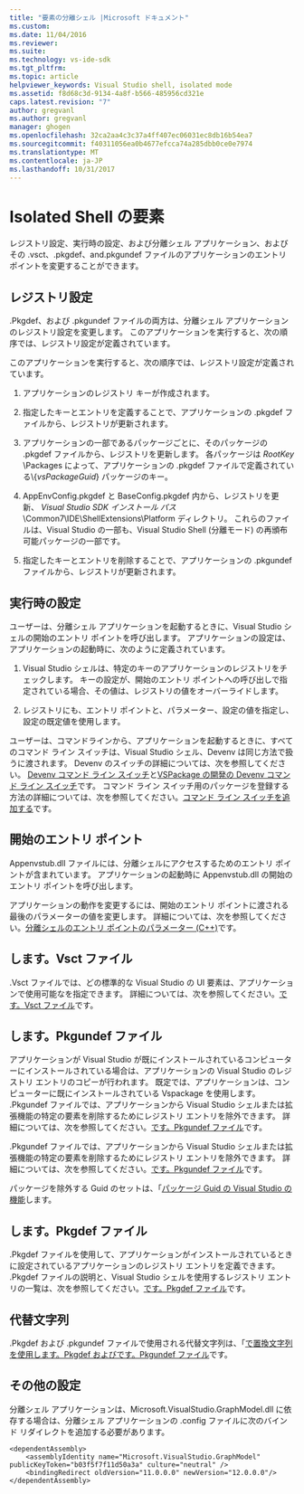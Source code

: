 ```yaml
---
title: "要素の分離シェル |Microsoft ドキュメント"
ms.custom: 
ms.date: 11/04/2016
ms.reviewer: 
ms.suite: 
ms.technology: vs-ide-sdk
ms.tgt_pltfrm: 
ms.topic: article
helpviewer_keywords: Visual Studio shell, isolated mode
ms.assetid: f8d68c3d-9134-4a8f-b566-485956cd321e
caps.latest.revision: "7"
author: gregvanl
ms.author: gregvanl
manager: ghogen
ms.openlocfilehash: 32ca2aa4c3c37a4ff407ec06031ec8db16b54ea7
ms.sourcegitcommit: f40311056ea0b4677efcca74a285dbb0ce0e7974
ms.translationtype: MT
ms.contentlocale: ja-JP
ms.lasthandoff: 10/31/2017
---
```

# <a name="elements-of-the-isolated-shell"></a>Isolated Shell の要素
レジストリ設定、実行時の設定、および分離シェル アプリケーション、およびその .vsct、.pkgdef、and.pkgundef ファイルのアプリケーションのエントリ ポイントを変更することができます。  
  
## <a name="registry-settings"></a>レジストリ設定  
 .Pkgdef、および .pkgundef ファイルの両方は、分離シェル アプリケーションのレジストリ設定を変更します。 このアプリケーションを実行すると、次の順序では、レジストリ設定が定義されています。  
  
 このアプリケーションを実行すると、次の順序では、レジストリ設定が定義されています。  
  
1.  アプリケーションのレジストリ キーが作成されます。  
  
2.  指定したキーとエントリを定義することで、アプリケーションの .pkgdef ファイルから、レジストリが更新されます。  
  
3.  アプリケーションの一部であるパッケージごとに、そのパッケージの .pkgdef ファイルから、レジストリを更新します。 各パッケージは $RootKey$ \Packages によって、アプリケーションの .pkgdef ファイルで定義されている\\{*vsPackageGuid*} パッケージのキー。  
  
4.  AppEnvConfig.pkgdef と BaseConfig.pkgdef 内から、レジストリを更新、 *Visual Studio SDK インストール パス*\Common7\IDE\ShellExtensions\Platform ディレクトリ。 これらのファイルは、Visual Studio の一部も、Visual Studio Shell (分離モード) の再頒布可能パッケージの一部です。  
  
5.  指定したキーとエントリを削除することで、アプリケーションの .pkgundef ファイルから、レジストリが更新されます。  
  
## <a name="run-time-settings"></a>実行時の設定  
 ユーザーは、分離シェル アプリケーションを起動するときに、Visual Studio シェルの開始のエントリ ポイントを呼び出します。 アプリケーションの設定は、アプリケーションの起動時に、次のように定義されています。  
  
1.  Visual Studio シェルは、特定のキーのアプリケーションのレジストリをチェックします。 キーの設定が、開始のエントリ ポイントへの呼び出しで指定されている場合、その値は、レジストリの値をオーバーライドします。  
  
2.  レジストリにも、エントリ ポイントと、パラメーター、設定の値を指定し、設定の既定値を使用します。  
  
 ユーザーは、コマンドラインから、アプリケーションを起動するときに、すべてのコマンド ライン スイッチは、Visual Studio シェル、Devenv は同じ方法で扱うに渡されます。 Devenv のスイッチの詳細については、次を参照してください。 [Devenv コマンド ライン スイッチ](../../ide/reference/devenv-command-line-switches.md)と[VSPackage の開発の Devenv コマンド ライン スイッチ](../devenv-command-line-switches-for-vspackage-development.md)です。 コマンド ライン スイッチ用のパッケージを登録する方法の詳細については、次を参照してください。[コマンド ライン スイッチを追加する](../adding-command-line-switches.md)です。  
  
## <a name="the-start-entry-point"></a>開始のエントリ ポイント  
 Appenvstub.dll ファイルには、分離シェルにアクセスするためのエントリ ポイントが含まれています。 アプリケーションの起動時に Appenvstub.dll の開始のエントリ ポイントを呼び出します。  
  
 アプリケーションの動作を変更するには、開始のエントリ ポイントに渡される最後のパラメーターの値を変更します。 詳細については、次を参照してください。[分離シェルのエントリ ポイントのパラメーター (C++)](isolated-shell-entry-point-parameters-cpp.md)です。  
  
## <a name="the-vsct-file"></a>します。Vsct ファイル  
 .Vsct ファイルでは、どの標準的な Visual Studio の UI 要素は、アプリケーションで使用可能なを指定できます。 詳細については、次を参照してください。[です。Vsct ファイル](modifying-the-isolated-shell-by-using-the-dot-vsct-file.md)です。  
  
## <a name="the-pkgundef-file"></a>します。Pkgundef ファイル  
 アプリケーションが Visual Studio が既にインストールされているコンピューターにインストールされている場合は、アプリケーションの Visual Studio のレジストリ エントリのコピーが行われます。 既定では、アプリケーションは、コンピューターに既にインストールされている Vspackage を使用します。 .Pkgundef ファイルでは、アプリケーションから Visual Studio シェルまたは拡張機能の特定の要素を削除するためにレジストリ エントリを除外できます。 詳細については、次を参照してください。[です。Pkgundef ファイル](modifying-the-isolated-shell-by-using-the-dot-pkgundef-file.md)です。  
  
 .Pkgundef ファイルでは、アプリケーションから Visual Studio シェルまたは拡張機能の特定の要素を削除するためにレジストリ エントリを除外できます。 詳細については、次を参照してください。[です。Pkgundef ファイル](modifying-the-isolated-shell-by-using-the-dot-pkgundef-file.md)です。  
  
 パッケージを除外する Guid のセットは、「[パッケージ Guid の Visual Studio の機能](package-guids-of-visual-studio-features.md)します。  
  
## <a name="the-pkgdef-file"></a>します。Pkgdef ファイル  
 .Pkgdef ファイルを使用して、アプリケーションがインストールされているときに設定されているアプリケーションのレジストリ エントリを定義できます。 .Pkgdef ファイルの説明と、Visual Studio シェルを使用するレジストリ エントリの一覧は、次を参照してください。[です。Pkgdef ファイル](modifying-the-isolated-shell-by-using-the-dot-pkgdef-file.md)です。  
  
## <a name="substitution-strings"></a>代替文字列  
 .Pkgdef および .pkgundef ファイルで使用される代替文字列は、「[で置換文字列を使用します。Pkgdef およびです。Pkgundef ファイル](substitution-strings-used-in-dot-pkgdef-and-dot-pkgundef-files.md)です。  
  
## <a name="other-settings"></a>その他の設定  
 分離シェル アプリケーションは、Microsoft.VisualStudio.GraphModel.dll に依存する場合は、分離シェル アプリケーションの .config ファイルに次のバインド リダイレクトを追加する必要があります。  
  
```  
<dependentAssembly>  
    <assemblyIdentity name="Microsoft.VisualStudio.GraphModel" publicKeyToken="b03f5f7f11d50a3a" culture="neutral" />  
    <bindingRedirect oldVersion="11.0.0.0" newVersion="12.0.0.0"/>  
</dependentAssembly>  
  
```